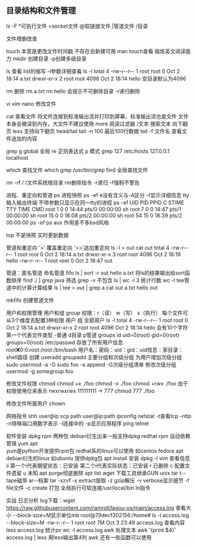 ## 目录结构和文件管理
ls -F
*可执行文件  =socket文件  @软链接文件  |管道文件  /目录

文件增删改查

touch
本意是更改文件时间戳 不存在会新建可用 man touch查看 锻炼英文阅读能力
mkdir
创建目录  -p创建多级目录

ls 
查看 list的缩写 -l参数详细查看
ls -l
total 4
-rw-r--r-- 1 root root    0 Oct  2 18:14 a.txt
drwxr-xr-x 2 root root 4096 Oct  2 18:14 hello
空目录默认为4096 

rm
删除 rm a.txt  rm hello 会提示不可删除目录 -r递归删除

vi vim nano
修改文件

cat
查看文件 将文件连接到标准输出流并打印到屏幕，标准输出流也是文件
文件本身会被读到内存，大文件不建议使用
more
阅读过滤器  /文本 搜索文本  向下翻页
less
支持向下翻页
head/tail
tail -n 100 最后100行数据
tail -f 文件名  查看文件追加的内容

grep
g   global 全局
re  正则表达式
p   模式
grep 127 /etc/hosts
127.0.0.1       localhost

which
查找文件
which grep
/usr/bin/grep
find 
全局查找文件

rm -rf /   /文件系统根目录  rm删除指令  -r递归  -f强制不警告


进程、重定向和管道
ps
进程快照 ps -ef  e没有含义与-A区分 -f显示详细信息 tty输入输出终端 不带参数只显示在同一tty的进程
ps -ef
UID        PID  PPID  C STIME TTY          TIME CMD
root         1     0  0 14:44 pts/0    00:00:00 sh
root         7     0  0 14:47 pts/1    00:00:00 sh
root        15     0  0 18:08 pts/2    00:00:00 sh
root        54    15  0 18:39 pts/2    00:00:00 ps -ef
ps aux 作用差不多bsd风格

top
不是快照 实时更新数据

管道和重定向
'>' 覆盖重定向 '>>'追加重定向
ls -l > out
cat out
total 4
-rw-r--r-- 1 root root    0 Oct  2 18:14 a.txt
drwxr-xr-x 3 root root 4096 Oct  2 18:19 hello
-rw-r--r-- 1 root root    0 Oct  2 18:47 out

管道：匿名管道 命名管道
fifo
ls | sort -r
out
hello
a.txt
将ls的结果输出给sort函数排序
find ./ | grep java   筛选 grep -v 不包含
ls | wc -l
3
统计行数 wc -l
tee管道中的计算计算结果
ls | tee > out | grep a
cat out
a.txt
hello
out

mkfifo
创建管道文件


用户和权限管理
用户和组 group
权限：r（读）   w（写）   x（执行）
每个文件可从3个维度去配置3种权限  用户  组  全部用户
ls -l
total 4
-rw-r--r-- 1 root root    0 Oct  2 18:14 a.txt
drwxr-xr-x 2 root root 4096 Oct  2 18:14 hello
会有10个字符 第一个代表文件类型 -普通 d目录 p管道
groups 
id
uid=0(root) gid=0(root) groups=0(root)
/etc/passwd 存放了所有用户信息
root:x:0:0:root:/root:/bin/bash 
用户名：密码：uid：gid：uid信息：家目录：shell路径
创建 useradd    groupadd
主要分组和次级分组 为用户增加次级分组 sudo usermod -a -G sudo foo  -a append  -G次级分组清单
修改次级分组 usermod -g somegroup foo

修改文件权限
chmod
chmod +x ./foo
chmod -x ./foo
chmod +rwx ./foo
由于权限使用位来表示 rwxrwxrwx  111111111  -> 777
chmod 777 ./foo

修改文件所属用户
chown


网络指令
shh user@ip
scp path user@ip:path
ipconfig
netstat   -t查看tcp  -ntlp  -n特殊端口用数字表示 -l连接中的 -p显示应用程序
ping
telnet

软件安装
dpkg  rpm  两种包 debian衍生出来一般支持dpkg  redhat rpm
自动依赖管理
yum  apt  
yum是python开发提供rpm包 redhat系的linux可以使用 如centos  fedora
apt debian衍生的linux 如ubuntu 提供dpkg包
apt install 安装
dpkg -l vim 查看信息  ii   第一个i代表期望状态：已安装 第二个i代表实际状态：已安装
r 已删除  c 配置文件遗留 u 未知  apt purge彻底删除
apt list
wget 下载工具继承GUN unix
tar  t--tape磁带 ar--档案 
tar -xzvf   -x extract提取 -z gzip解压 -v verbose显示细节 -f file文件
-c create 打包
全局执行可软连接/usr/local/bin   ln指令


实战 日志分析
log下载：wget https://raw.githubusercontent.com/ramroll/lagou-os/main/access.log
查看大小  --block-size=M显示单位mb
root@79decf302156:/home# ls -l access.log --block-size=M
-rw-r--r-- 1 root root 7M Oct  3 23:49 access.log
查看内容  less access.log
统计pv   wc -l access.log
awk 处理文本 awk '{print $4}' access.log  | less   用less输出第4列
awk 还有一些函数可以使用